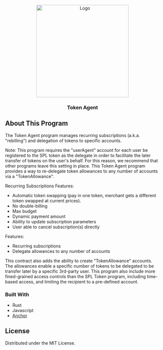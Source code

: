<div id="top"></div>

<!-- PROJECT LOGO -->
<br />
<div align="center">
  <a href="https://github.com/atellix/token-agent">
    <img src="https://media.atellix.net/atellix_token_agent_1.png" alt="Logo" width="300" height="300"/>
  </a>
  <h3 align="center">Token Agent</h3>
</div>

<!-- ABOUT THIS PROGRAM -->
## About This Program

The Token Agent program manages recurring subscriptions (a.k.a. "rebilling") and delegation of tokens to specific accounts.

Note: This program requires the "userAgent" account for each user be registered to the SPL token as the delegate in order to facilitate the later transfer of tokens on the user's behalf. For this reason, we recommend that other programs leave this setting in place. This Token Agent program provides a way to re-delegate token allowances to any number of accounts via a "TokenAllowance".

Recurring Subscriptions Features:
* Automatic token swapping (pay in one token, merchant gets a different token swapped at current prices).
* No double-billing
* Max budget
* Dynamic payment amount
* Ability to update subscription parameters
* User able to cancel subscription(s) directly

Features:
* Recurring subscriptions
* Delegate allowances to any number of accounts

This contract also adds the ability to create "TokenAllowance" accounts. The allowances enable a specific number of tokens to be delegated to be transfer later by a specific 3rd-party user. This program also include more fined-grained access controls than the SPL Token program, including time-based access, and limiting the recipient to a pre-defined account.

### Built With

* Rust
* Javascript
* [Anchor](https://project-serum.github.io/anchor/getting-started/introduction.html)

<!-- LICENSE -->
## License

Distributed under the MIT License.
